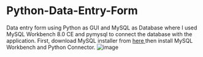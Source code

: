 # Python-Data-Entry-Form
Data entry form using Python as GUI and MySQL as Database where I used MySQL Workbench 8.0 CE and pymysql to connect the database with the application. First, download MySQL installer from <a href="https://dev.mysql.com/downloads/installer/"> here </a> then install MySQL Workbench and Python Connector.
![image](https://user-images.githubusercontent.com/86320260/219156715-fd1f038f-1401-4907-aa42-8447704f73f4.png)
